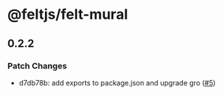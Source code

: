 # @feltjs/felt-mural

## 0.2.2

### Patch Changes

- d7db78b: add exports to package.json and upgrade gro
  ([#5](https://github.com/feltjs/felt-mural/pull/5))
